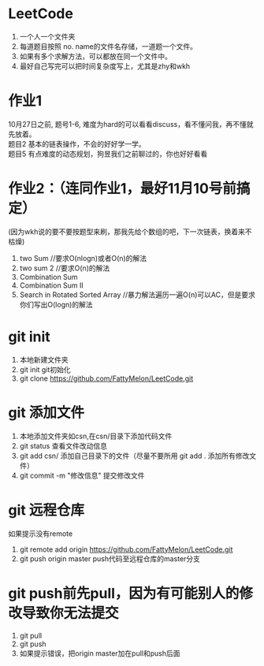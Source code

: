 # LeetCode

1. 一个人一个文件夹
2. 每道题目按照 no. name的文件名存储，一道题一个文件。
3. 如果有多个求解方法，可以都放在同一个文件中。
4. 最好自己写完可以把时间复杂度写上，尤其是zhy和wkh

# 作业1
10月27日之前, 题号1-6, 难度为hard的可以看看discuss，看不懂问我，再不懂就先放着。  
题目2 基本的链表操作，不会的好好学一学。  
题目5 有点难度的动态规划，狗昱我们之前聊过的，你也好好看看  

# 作业2：（连同作业1，最好11月10号前搞定）
(因为wkh说的要不要按题型来刷，那我先给个数组的吧，下一次链表，换着来不枯燥)   
1. two Sum  //要求O(nlogn)或者O(n)的解法  
167. two sum 2	//要求O(n)的解法  
39. Combination Sum   
40. Combination Sum II   
33. Search in Rotated Sorted Array  //暴力解法遍历一遍O(n)可以AC，但是要求你们写出O(logn)的解法  


# git init

1. 本地新建文件夹
2. git init git初始化  
3. git clone https://github.com/FattyMelon/LeetCode.git

# git 添加文件
1. 本地添加文件夹如csn,在csn/目录下添加代码文件
2. git status 查看文件改动信息
3. git add csn/  添加自己目录下的文件（尽量不要所用 git add . 添加所有修改文件）  
4. git commit -m "修改信息"  提交修改文件

# git 远程仓库  

如果提示没有remote  
1. git remote add origin https://github.com/FattyMelon/LeetCode.git  
2. git push origin master push代码至远程仓库的master分支

# git push前先pull，因为有可能别人的修改导致你无法提交
1. git pull
2. git push
3. 如果提示错误，把origin master加在pull和push后面
